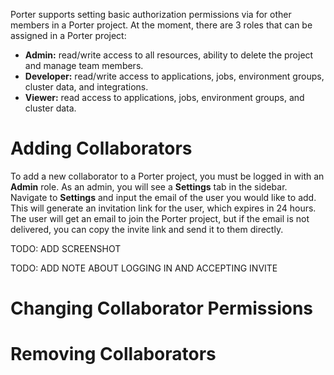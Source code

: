 
Porter supports setting basic authorization permissions via for other members in a Porter project. At the moment, there are 3 roles that can be assigned in a Porter project:
- **Admin:** read/write access to all resources, ability to delete the project and manage team members.
- **Developer:** read/write access to applications, jobs, environment groups, cluster data, and integrations. 
- **Viewer:** read access to applications, jobs, environment groups, and cluster data. 

# Adding Collaborators

To add a new collaborator to a Porter project, you must be logged in with an **Admin** role. As an admin, you will see a **Settings** tab in the sidebar. Navigate to **Settings** and input the email of the user you would like to add. This will generate an invitation link for the user, which expires in 24 hours. The user will get an email to join the Porter project, but if the email is not delivered, you can copy the invite link and send it to them directly. 

TODO: ADD SCREENSHOT

TODO: ADD NOTE ABOUT LOGGING IN AND ACCEPTING INVITE

# Changing Collaborator Permissions

# Removing Collaborators